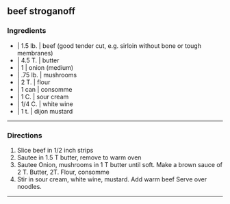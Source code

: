 ## beef stroganoff

### Ingredients

* | 1.5 lb. | beef (good tender cut, e.g.  sirloin without bone or tough membranes)
* | 4.5 T.  | butter
* | 1       | onion (medium)
* | .75 lb. | mushrooms
* | 2 T.    | flour
* | 1 can   | consomme
* | 1 C.    | sour cream
* | 1/4 C.  | white wine
* | 1 t.    | dijon mustard

---

### Directions

1. Slice beef in 1/2 inch strips
1. Sautee in 1.5 T butter, remove to warm oven
1. Sautee Onion, mushrooms in 1 T butter until soft.  Make a brown sauce of 2 T. Butter, 2T. Flour, consomme
1. Stir in sour cream, white wine, mustard. Add warm beef Serve over noodles.

---

